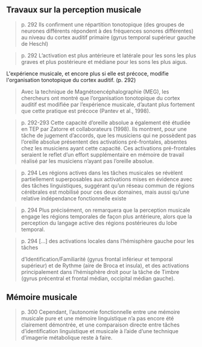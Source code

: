 ## Travaux sur la perception musicale 

> p. 292
> Ils confirment une répartition tonotopique (des groupes de neurones différents répondent à des fréquences sonores différentes) au niveau du cortex auditif primaire (gyrus temporal  supérieur gauche de Heschl)

> p. 292
> L’activation est plus antérieure et latérale pour les sons les plus graves et plus postérieure et médiane pour les sons les plus aigus.

L'expérience musicale, et encore plus si elle est précoce, modifie l'organisation tonotopique du cortex auditif. (p. 292)
> Avec la technique de Magnétoencéphalographie (MEG), les chercheurs ont montré que l’organisation tonotopique du cortex auditif est modifiée par l’expérience musicale, d’autant plus fortement que cette pratique est précoce (Pantev et al., 1998).

> p. 292-293
> Cette capacité d’oreille absolue a également été étudiée en TEP par Zatorre et collaborateurs (1998). Ils montrent, pour une tâche de jugement d’accords, que les musiciens qui ne possèdent pas l’oreille absolue présentent des activations pré-frontales, absentes chez les  musiciens ayant cette capacité. Ces activations pré-frontales seraient le reflet d’un effort supplémentaire en mémoire de travail réalisé par les musiciens n’ayant pas l’oreille absolue.

> p. 294
> Les régions actives dans les tâches musicales se révèlent partiellement superposables aux activations mises en évidence avec des tâches linguistiques, suggérant qu’un réseau commun de régions cérébrales est mobilisé pour ces deux domaines, mais aussi qu’une relative indépendance fonctionnelle existe

> p. 294
> Plus précisément, on remarquera que la perception musicale engage les régions temporales de façon plus antérieure, alors que la perception du langage active des régions postérieures du lobe temporal.

> p. 294
> [...] des activations locales dans l’hémisphère gauche pour les tâches 
> 
> d’Identification/Familiarité (gyrus frontal inférieur et temporal supérieur) et de Rythme (aire de Broca et insula), et des activations principalement dans l’hémisphère droit pour la tâche de Timbre (gyrus précentral et frontal médian, occipital médian gauche).

## Mémoire musicale 

> p. 300
> Cependant, l’autonomie fonctionnelle entre une mémoire musicale pure et une mémoire linguistique n’a pas encore été clairement démontrée, et une comparaison directe entre tâches d’identification linguistique et musicale à l’aide d’une technique d’imagerie métabolique reste à faire.
